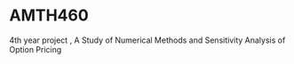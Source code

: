 # AMTH460
4th year project , A Study of Numerical Methods and Sensitivity Analysis of Option Pricing
